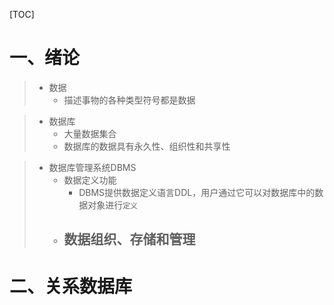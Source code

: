 [TOC]







# 一、绪论

> - 数据
>   - 描述事物的各种类型符号都是数据



> - 数据库
>   - 大量数据集合
>   - 数据库的数据具有永久性、组织性和共享性



> - 数据库管理系统DBMS
>   - 数据定义功能
>     - DBMS提供数据定义语言DDL，用户通过它可以对数据库中的数据对象进行`定义`
>   - 数据组织、存储和管理
>     - 





# 二、关系数据库